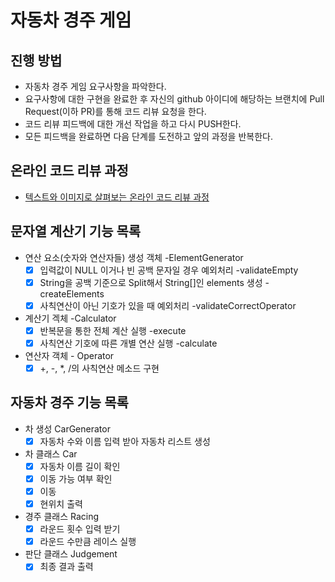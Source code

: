 # 자동차 경주 게임
## 진행 방법
* 자동차 경주 게임 요구사항을 파악한다.
* 요구사항에 대한 구현을 완료한 후 자신의 github 아이디에 해당하는 브랜치에 Pull Request(이하 PR)를 통해 코드 리뷰 요청을 한다.
* 코드 리뷰 피드백에 대한 개선 작업을 하고 다시 PUSH한다.
* 모든 피드백을 완료하면 다음 단계를 도전하고 앞의 과정을 반복한다.

## 온라인 코드 리뷰 과정
* [텍스트와 이미지로 살펴보는 온라인 코드 리뷰 과정](https://github.com/next-step/nextstep-docs/tree/master/codereview)

## 문자열 계산기 기능 목록
- 연산 요소(숫자와 연산자들) 생성 객체 -ElementGenerator
  - [x] 입력값이 NULL 이거나 빈 공백 문자일 경우 예외처리 -validateEmpty
  - [x] String을 공백 기준으로 Split해서 String[]인 elements 생성 -createElements
  - [x] 사칙연산이 아닌 기호가 있을 때 예외처리 -validateCorrectOperator
- 계산기 겍체 -Calculator
  - [x] 반복문을 통한 전체 계산 실행 -execute
  - [x] 사칙연산 기호에 따른 개별 연산 실행 -calculate
- 연산자 객체 - Operator
  - [x] +, -, *, /의 사칙연산 메소드 구현 

## 자동차 경주 기능 목록
- 차 생성 CarGenerator
  - [x] 자동차 수와 이름 입력 받아 자동차 리스트 생성
- 차 클래스 Car
  - [x] 자동차 이름 길이 확인
  - [x] 이동 가능 여부 확인
  - [x] 이동
  - [x] 현위치 출력
- 경주 클래스 Racing
  - [x] 라운드 횟수 입력 받기
  - [x] 라운드 수만큼 레이스 실행
- 판단 클래스 Judgement
  - [x] 최종 결과 출력